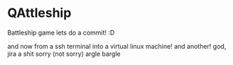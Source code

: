 # QAttleship
Battleship game
lets do a commit! :D

and now from a ssh terminal into a virtual linux machine!
and another!
god, jira a shit
sorry (not sorry)
argle bargle